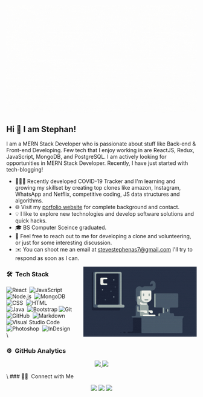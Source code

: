 ![Stephan](https://github.com/stephenas/stephenas/blob/master/Steve-banner.gif)

## Hi 👋 I am Stephan! 
I am a MERN Stack Developer who is passionate about stuff like Back-end & Front-end Developing. Few tech that I enjoy working in are ReactJS, Redux, JavaScript, MongoDB, and  PostgreSQL. I am actively looking for opportunities in MERN Stack Developer. Recently, I have just started with tech-blogging!
- 👨🏽‍💻 Recently developed COVID-19 Tracker and I'm learning and growing my skillset by creating top clones like amazon, Instagram, WhatsApp and Netflix, competitive coding, JS data structures and algorithms.
- 🌐 Visit my [porfolio website](https://www.stephanraj.com) for complete background and contact.
- 💡 I like to explore new technologies and develop software solutions and quick hacks.
- 🎓 BS Computer Sceince graduated.
- 💬 Feel free to reach out to me for developing a clone and volunteering, or just for some interesting discussion.
- ✉️ You can shoot me an email at stevestephenas7@gmail.com I'll try to respond as soon as I can.

<img alt="Night Coding" src="https://raw.githubusercontent.com/AVS1508/AVS1508/master/assets/Night-Coding.gif" align="right"/>

### 🛠 &nbsp;Tech Stack

![React](https://img.shields.io/badge/-React-333333?style=flat&logo=react)&nbsp;
![JavaScript](https://img.shields.io/badge/-JavaScript-333333?style=flat&logo=javascript)&nbsp;
![Node.js](https://img.shields.io/badge/-Node.js-333333?style=flat&logo=node.js)&nbsp;
![MongoDB](https://img.shields.io/badge/-HTML-333333?style=flat&logo=HTML5)&nbsp;
![CSS](https://img.shields.io/badge/-CSS-333333?style=flat&logo=CSS3&logoColor=1572B6)&nbsp;
![HTML](https://img.shields.io/badge/-HTML-333333?style=flat&logo=HTML5)&nbsp;\
![Java](https://img.shields.io/badge/-Java-333333?style=flat&logo=Java&logoColor=FFA518)&nbsp;
![Bootstrap](https://img.shields.io/badge/-Bootstrap-333333?style=flat&logo=bootstrap&logoColor=563D7C)
![Git](https://img.shields.io/badge/-Git-333333?style=flat&logo=git)&nbsp;
![GitHub](https://img.shields.io/badge/-GitHub-333333?style=flat&logo=github)&nbsp;
![Markdown](https://img.shields.io/badge/-Markdown-333333?style=flat&logo=markdown)\
![Visual Studio Code](https://img.shields.io/badge/-Visual%20Studio%20Code-333333?style=flat&logo=visual-studio-code&logoColor=007ACC)&nbsp;
![Photoshop](https://img.shields.io/badge/-Photoshop-333333?style=flat&logo=adobe-photoshop)&nbsp;
![InDesign](https://img.shields.io/badge/-InDesign-333333?style=flat&logo=adobe-indesign)\
\

### ⚙️ &nbsp;GitHub Analytics

<p align="center">
<a href="https://github.com/stephenas">
  <img height="180em" src="https://github-readme-stats-eight-theta.vercel.app/api?username=stephenas&show_icons=true&theme=react&include_all_commits=true&count_private=true"/>
  <img height="180em" src="https://github-readme-stats-eight-theta.vercel.app/api/top-langs/?username=stephenas&layout=compact&langs_count=8&theme=react"/>
</a>
</p>
\
### 🤝🏻 &nbsp;Connect with Me

<p align="center">
<a href="https://www.stephanraj.com"><img src="https://img.shields.io/badge/-stephanraj.com-3423A6?style=flat-square&logo=Google-Chrome&logoColor=white"/></a>
<a href="https://www.linkedin.com/in/stephenas/"><img src="https://img.shields.io/badge/-Stephanraj-0077B5?style=flat-square&logo=Linkedin&logoColor=white"/></a>
<a href="mailto:stevestephenas7@gmail.com"><img src="https://img.shields.io/badge/-stevestephenas7@gmail.com-D14836?style=flat-square&logo=Gmail&logoColor=white"/></a>
</p>
